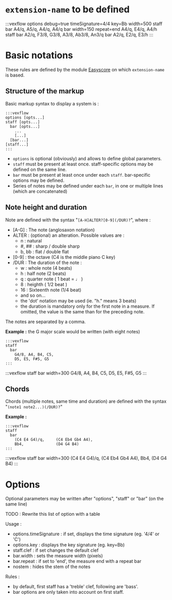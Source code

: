 ---
---
# `extension-name` to be defined

:::vexflow
options debug=true timeSignature=4/4 key=Bb width=500
staff
  bar
    A4/q, A5/q, A4/q, A4/q
  bar width=150 repeat=end
    A4/q, E4/q, A4/h
staff
  bar
    A2/q, F3/8, G3/8, A3/8, Ab3/8, An3/q
  bar
    A2/q, E2/q, E3/h
:::


# Basic notations

These rules are defined by the module [Easyscore](https://github.com/0xfe/vexflow/wiki/Using-EasyScore) on
which `extension-name` is based.

## Structure of the markup

Basic markup syntax to display a system is :

```
:::vexflow
options [opts...]
staff [opts...]
  bar [opts...]
    ...
    [...]
  [bar...]
[staff...]
:::
```

- `options` is optional (obviously) and allows to define global parameters.
- `staff` must be present at least once. staff-specific options may be defined on the same line.
- `bar` must be present at least once under each `staff`. bar-specific options may be defined.
- Series of notes may be defined under each `bar`, in one or multiple lines (which are concatenated)

## Note height and duration

Note are defined with the syntax "`[A-H]ALTER?[0-9](/DUR)?`", where :
- [A-G] : The note (anglosaxon notation)
- ALTER : (optional) an alteration. Possible values are :
  - n : natural
  - #, ## : sharp / double sharp
  - b, bb : flat / double flat
- [0-9] : the octave (C4 is the middle piano C key)
- /DUR : The duration of the note : 
  - w : whole note (4 beats)
  - h : half note (2 beats)
  - q : quarter note ( 1 beat = ♩ )
  - 8 : heighth ( 1/2 beat )
  - 16 : Sixteenth note (1/4 beat)
  - and so on...
  - the 'dot' notation may be used (ie. "h." means 3 beats)
  - the duration is mandatory only for the first note in a measure. If omitted,
    the value is the same than for the preceding note.

The notes are separated by a comma.

**Example :** the G major scale would be written (with eight notes)

```
:::vexflow
staff
  bar
    G4/8, A4, B4, C5,
    D5, E5, F#5, G5
:::
```

:::vexflow
staff
  bar width=300
    G4/8, A4, B4, C5,
    D5, E5, F#5, G5
:::

## Chords

Chords (multiple notes, same time and duration) are defined with the syntax "`(note1 note2...)(/DUR)?`"

**Example :**

```
:::vexflow
staff 
  bar
    (C4 E4 G4)/q,     (C4 Eb4 Gb4 A4),
    Bb4,              (D4 G4 B4)
:::
```


:::vexflow
staff
  bar width=300
    (C4 E4 G4)/q, (C4 Eb4 Gb4 A4),
    Bb4,          (D4 G4 B4)
:::

# Options

Optional parameters may be written after "options", "staff" or "bar" (on the same line)

TODO : Rewrite this list of option with a table

Usage :
- options.timeSignature : if set, displays the time signature (eg. '4/4' or 'C')
- options.key : displays the key signature (eg. key=Bb)
- staff.clef : if set changes the default clef
- bar.width : sets the measure width (pixels)
- bar.repeat : if set to 'end', the measure end with a repeat bar
- nostem : hides the stem of the notes
 

Rules :
- by default, first staff has a 'treble' clef, following are 'bass'.
- bar options are only taken into account on first staff.